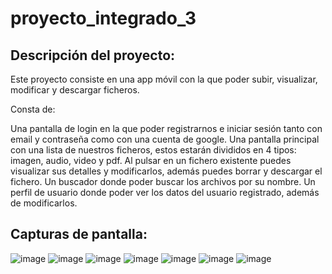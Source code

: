 # proyecto_integrado_3

## Descripción del proyecto:


Este proyecto consiste en una app móvil con la que poder subir, visualizar, modificar y descargar ficheros.

Consta de: 

Una pantalla de login en la que poder registrarnos e iniciar sesión tanto con email y contraseña como con una cuenta de google.
Una pantalla principal con una lista de nuestros ficheros, estos estarán divididos en 4 tipos: imagen, audio, video y pdf.
Al pulsar en un fichero existente puedes visualizar sus detalles y modificarlos, además puedes borrar y descargar el fichero.
Un buscador donde poder buscar los archivos por su nombre.
Un perfil de usuario donde poder ver los datos del usuario registrado, además de modificarlos.

## Capturas de pantalla:

![image](https://github.com/josemhDev/proyecto_integrado_3/assets/120911753/b5e6d188-2c1f-4613-a33b-d4c4d22c6d15)
![image](https://github.com/josemhDev/proyecto_integrado_3/assets/120911753/77128647-69f8-49fd-8160-2f98badbcb56)
![image](https://github.com/josemhDev/proyecto_integrado_3/assets/120911753/4d5616b4-9bb0-4552-a83a-4f48fd2847b0)
![image](https://github.com/josemhDev/proyecto_integrado_3/assets/120911753/9befe4f5-427c-48dd-b8ef-1184380111f5)
![image](https://github.com/josemhDev/proyecto_integrado_3/assets/120911753/a2e526e1-d292-45b3-8a45-9371b9cffdbd)
![image](https://github.com/josemhDev/proyecto_integrado_3/assets/120911753/7faabf10-4f05-4524-a726-41acb5eacc88)
![image](https://github.com/josemhDev/proyecto_integrado_3/assets/120911753/7c4910f5-c8e4-40f2-804b-a57c2befc3e0)
